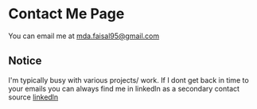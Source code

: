 # Contact Me Page

You can email me at mda.faisal95@gmail.com 


## Notice 

I'm typically busy with various projects/ work. If I dont get back in time to your emails you can always find me in linkedln as a secondary contact source [linkedln](https://www.linkedin.com/in/md-a-faisal-2b3070139/)
